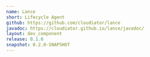 ```yaml
---
name: Lance
short: Lifecycle Agent
github: https://github.com/cloudiator/lance
javadoc: https://cloudiator.github.io/lance/javadoc/
layout: dev_component
release: 0.1.0
snapshot: 0.2.0-SNAPSHOT
---
```

